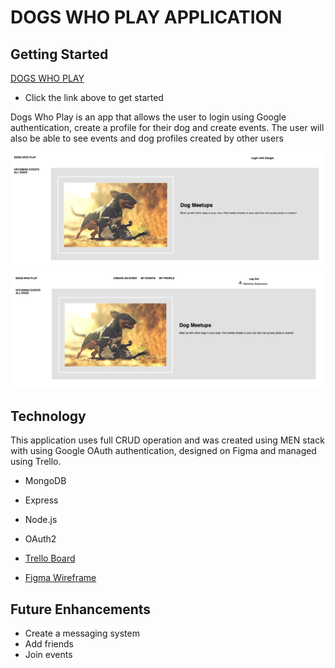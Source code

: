 # DOGS WHO PLAY APPLICATION

## Getting Started
[DOGS WHO PLAY](https://dogs-who-play.herokuapp.com/dogs)
- Click the link above to get started

Dogs Who Play is an app that allows the user to login using Google authentication, create a profile for their dog and create events. The user will also be able to see events and dog profiles created by other users

![](/public/images/login.png)
![](/public/images/logout.png)

## Technology
This application uses full CRUD operation and was created using MEN stack with using Google OAuth authentication, designed on Figma and managed using Trello.

- MongoDB
- Express
- Node.js
- OAuth2

- [Trello Board](https://trello.com/b/Y0n3JZ4Y/dogs-who-play-app)
- [Figma Wireframe](https://www.figma.com/file/FOQiglntOMnVkEtBf5uSVO/Dogs-Who-Play-App?node-id=77%3A432)

## Future Enhancements
- Create a messaging system
- Add friends 
- Join events

